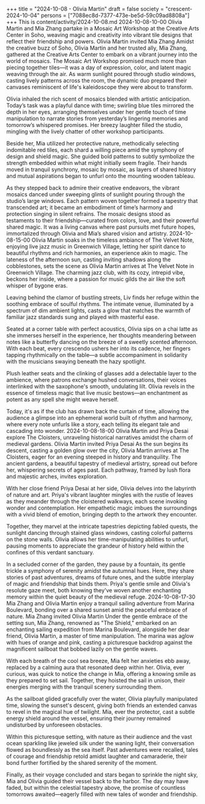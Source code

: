 +++
title = "2024-10-08 - Olivia Martin"
draft = false
society = "crescent-2024-10-04"
persons = ["7088ec8d-7377-473e-be5d-59c09ad8808a"]
+++
This is content/activity/2024-10-08.md
2024-10-08-10-00
Olivia Martin and Mia Zhang partake in a Mosaic Art Workshop at the Creative Arts Center in Soho, weaving magic and creativity into vibrant tile designs that reflect their friendship and powers.
Olivia Martin invited Mia Zhang
Amidst the creative buzz of Soho, Olivia Martin and her trusted ally, Mia Zhang, gathered at the Creative Arts Center to embark on a vibrant journey into the world of mosaics. The Mosaic Art Workshop promised much more than piecing together tiles—it was a day of expression, color, and latent magic weaving through the air. As warm sunlight poured through studio windows, casting lively patterns across the room, the dynamic duo prepared their canvases reminiscent of life's kaleidoscope they were about to transform.

Olivia inhaled the rich scent of mosaics blended with artistic anticipation. Today’s task was a playful dance with time; swirling blue tiles mirrored the depth in her eyes, arranging themselves under her gentle touch of time manipulation to narrate stories from yesterday’s lingering memories and tomorrow’s whispered promises. Her breezy laughter filled the studio, mingling with the lively chatter of other workshop participants.

Beside her, Mia utilized her protective nature, methodically selecting indomitable red tiles, each shard a willing piece amid the symphony of design and shield magic. She guided bold patterns to subtly symbolize the strength embedded within what might initially seem fragile. Their hands moved in tranquil synchrony, mosaic by mosaic, as layers of shared history and mutual aspirations began to unfurl onto the mounting wooden tableau.

As they stepped back to admire their creative endeavors, the vibrant mosaics danced under sweeping glints of sunlight pouring through the studio’s large windows. Each pattern woven together formed a tapestry that transcended art; it became an embodiment of time’s harmony and protection singing in silent refrains. The mosaic designs stood as testaments to their friendship—curated from colors, love, and their powerful shared magic. It was a living canvas where past pursuits met future hopes, immortalized through Olivia and Mia’s shared vision and artistry.
2024-10-08-15-00
Olivia Martin soaks in the timeless ambiance of The Velvet Note, enjoying live jazz music in Greenwich Village, letting her spirit dance to beautiful rhythms and rich harmonies, an experience akin to magic.
The lateness of the afternoon sun, casting inviting shadows along the cobblestones, sets the scene as Olivia Martin arrives at The Velvet Note in Greenwich Village. The charming jazz club, with its cozy, intrepid vibe, beckons her inside, where a passion for music gilds the air like the soft whisper of bygone eras.

Leaving behind the clamor of bustling streets, Liv finds her refuge within the soothing embrace of soulful rhythms. The intimate venue, illuminated by a spectrum of dim ambient lights, casts a glow that matches the warmth of familiar jazz standards sung and played with masterful ease.

Seated at a corner table with perfect acoustics, Olivia sips on a chai latte as she immerses herself in the experience, her thoughts meandering between notes like a butterfly dancing on the breeze of a sweetly scented afternoon. With each beat, every crescendo ushers her into its cadence, her fingers tapping rhythmically on the table—a subtle accompaniment in solidarity with the musicians swaying beneath the hazy spotlight.

Plush leather seats and the clinking of glasses add a delectable layer to the ambience, where patrons exchange hushed conversations, their voices interlinked with the saxophone's smooth, undulating lilt. Olivia revels in the essence of timeless magic that live music bestows—an enchantment as potent as any spell she might weave herself.

Today, it's as if the club has drawn back the curtain of time, allowing the audience a glimpse into an ephemeral world built of rhythm and harmony, where every note unfurls like a story, each telling its elegant tale and cascading into wonder.
2024-10-08-18-00
Olivia Martin and Priya Desai explore The Cloisters, unraveling historical narratives amidst the charm of medieval gardens.
Olivia Martin invited Priya Desai
As the sun begins its descent, casting a golden glow over the city, Olivia Martin arrives at The Cloisters, eager for an evening steeped in history and tranquility. The ancient gardens, a beautiful tapestry of medieval artistry, spread out before her, whispering secrets of ages past. Each pathway, framed by lush flora and majestic arches, invites exploration.

With her close friend Priya Desai at her side, Olivia delves into the labyrinth of nature and art. Priya's vibrant laughter mingles with the rustle of leaves as they meander through the cloistered walkways, each scene invoking wonder and contemplation. Her empathetic magic imbues the surroundings with a vivid blend of emotion, bringing depth to the artwork they encounter.

Together, they marvel at the intricate tapestries depicting fabled quests, the sunlight dancing through stained glass windows, casting colorful patterns on the stone walls. Olivia allows her time-manipulating abilities to unfurl, pausing moments to appreciate the grandeur of history held within the confines of this verdant sanctuary.

In a secluded corner of the garden, they pause by a fountain, its gentle trickle a symphony of serenity amidst the autumnal hues. Here, they share stories of past adventures, dreams of future ones, and the subtle interplay of magic and friendship that binds them. Priya's gentle smile and Olivia's resolute gaze meet, both knowing they've woven another enchanting memory within the quiet beauty of the medieval refuge.
2024-10-08-17-30
Mia Zhang and Olivia Martin enjoy a tranquil sailing adventure from Marina Boulevard, bonding over a shared sunset amid the peaceful embrace of nature.
Mia Zhang invited Olivia Martin
Under the gentle embrace of the setting sun, Mia Zhang, renowned as "The Shield," embarked on an enchanting sailing expedition from Marina Boulevard, alongside her dear friend, Olivia Martin, a master of time manipulation. The marina was aglow with hues of orange and pink, casting a picturesque backdrop against the magnificent sailboat that bobbed lazily on the gentle waves.

With each breath of the cool sea breeze, Mia felt her anxieties ebb away, replaced by a calming aura that resonated deep within her. Olivia, ever curious, was quick to notice the change in Mia, offering a knowing smile as they prepared to set sail. Together, they hoisted the sail in unison, their energies merging with the tranquil scenery surrounding them.

As the sailboat glided gracefully over the water, Olivia playfully manipulated time, slowing the sunset's descent, giving both friends an extended canvas to revel in the magical hue of twilight. Mia, ever the protector, cast a subtle energy shield around the vessel, ensuring their journey remained undisturbed by unforeseen obstacles.

Within this picturesque setting, with nature as their audience and the vast ocean sparkling like jeweled silk under the waning light, their conversation flowed as boundlessly as the sea itself. Past adventures were recalled, tales of courage and friendship retold amidst laughter and camaraderie, their bond further fortified by the shared serenity of the moment.

Finally, as their voyage concluded and stars began to sprinkle the night sky, Mia and Olivia guided their vessel back to the harbor. The day may have faded, but within the celestial tapestry above, the promise of countless tomorrows awaited—eagerly filled with new tales of wonder and friendship.
